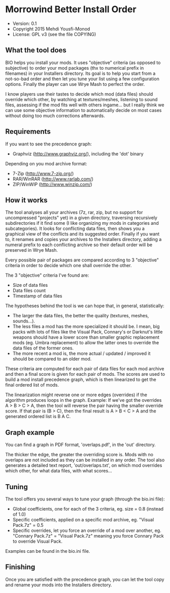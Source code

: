 Morrowind Better Install Order
==============================

* Version: 0.1
* Copyright 2015 Mehdi Yousfi-Monod
* License: GPL v3 (see the file COPYING)

What the tool does
------------------

BIO helps you install your mods. It uses "objective" criteria (as opposed to subjective) to order your mod packages (thx to numerical prefix in filenames) in your Installers directory. Its goal is to help you start from a not-so-bad order and then let you tune your list using a few configuration options. Finally the player can use Wrye Mash to perfect the order.

I know players use their tastes to decide which mod (data files) should override which other, by watching at textures/meshes, listening to sound files, assessing if the mod fits well with others ingame... but I really think we can use some objective information to automatically decide on most cases without doing too much corrections afterwards.

Requirements
------------

If you want to see the precedence graph:

- Graphviz (http://www.graphviz.org/), including the 'dot' binary

Depending on you mod archive format:

- 7-Zip (http://www.7-zip.org/)
- RAR/WinRAR (http://www.rarlab.com/)
- ZIP/WinWIP (http://www.winzip.com/)

How it works
------------

The tool analyses all your archives (7z, rar, zip, but no support for uncompressed "projects" yet) in a given directory, traversing recursively subdirectories if it find some (I like organizing my mods in categories and subcategories).
It looks for conflicting data files, then shows you a graphical view of the conflicts and its suggested order. Finally if you want to, it renames and copies your archives to the Installers directory, adding a numeral prefix to each conflicting archive so their default order will be preserved in Wrye Mash.

Every possible pair of packages are compared according to 3 "objective" criteria in order to decide which one shall override the other.

The 3 "objective" criteria I've found are:
- Size of data files
- Data files count
- Timestamp of data files

The hypotheses behind the tool is we can hope that, in general, statistically:
- The larger the data files, the better the quality (textures, meshes, sounds...).
- The less files a mod has the more specialized it should be. I mean, big packs with lots of files like the Visual Pack, Connary's or Darknut's little weapons should have a lower score than smaller graphic replacement mods (eg. Umbra replacement) to allow the latter ones to override the data files of the former ones.
- The more recent a mod is, the more actual / updated / improved it should be compared to an older mod.

These criteria are computed for each pair of data files for each mod archive and then a final score is given for each pair of mods. The scores are used to build a mod install precedence graph, which is then linearized to get the final ordered list of mods.

The linearization might reverse one or more edges (overrides) if the algorithm produces loops in the graph.
Example: If we've got the overrides A > B > C > A, then the tool will reverse the pair having the smaller override score.
If that pair is (B > C), then the final result is A > B < C > A and the generated ordered list is B A C.

Graph example
-------------

You can find a graph in PDF format, 'overlaps.pdf', in the 'out' directory.

The thicker the edge, the greater the overriding score is.
Mods with no overlaps are not included as they can be installed in any order.
The tool also generates a detailed text report, 'out/overlaps.txt', on which mod overrides which other, for what data files, with what scores...

Tuning
------

The tool offers you several ways to tune your graph (through the bio.ini file):
- Global coefficients, one for each of the 3 criteria, eg. size = 0.8 (instead of 1.0)
- Specific coefficients, applied on a specific mod archive, eg. "Visual Pack.7z" = 0.5
- Specific overrides, let you force an override of a mod over another, eg. "Connary Pack.7z" = "Visual Pack.7z" meaning you force Connary Pack to override Visual Pack.

Examples can be found in the bio.ini file.

Finishing
---------

Once you are satisfied with the precedence graph, you can let the tool copy and rename your mods into the Installers directory.

